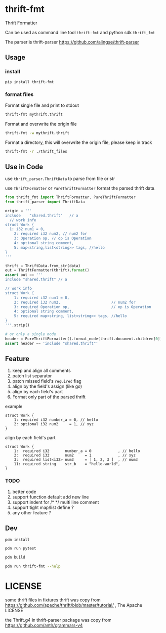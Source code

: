 # thrift-fmt

Thrift Formatter

Can be used as command line tool `thrift-fmt` and python sdk `thrift_fmt`

The parser is thrift-parser https://github.com/alingse/thrift-parser

## Usage
### install

```bash
pip install thrift-fmt
```

### format files

Format single file and print to stdout

```bash
thrift-fmt mythrift.thrift
```

Format and overwrite the origin file
```bash
thrift-fmt -w mythrift.thrift
```

Format a directory, this will overwrite the origin file, please keep in track

```bash
thrift-fmt -r ./thrift_files
```

## Use in Code

use `thrift_parser.ThriftData` to parse from file or str

use `ThriftFormatter` or `PureThriftFormatter` format the parsed thrift data.

```python
from thrift_fmt import ThriftFormatter, PureThriftFormatter
from thrift_parser import ThriftData

origin = '''
include    "shared.thrift"   // a
  // work info
struct Work {
  1: i32 num1 = 0,
    2: required i32 num2, // num2 for
    3: Operation op, // op is Operation
    4: optional string comment,
    5: map<string,list<string>> tags, //hello
}
'''

thrift = ThriftData.from_str(data)
out = ThriftFormatter(thrift).format()
assert out == '''
include "shared.thrift" // a

// work info
struct Work {
    1: required i32 num1 = 0,
    2: required i32 num2,                       // num2 for
    3: required Operation op,                   // op is Operation
    4: optional string comment,
    5: required map<string, list<string>> tags, //hello
}
'''.strip()

# or only a single node
header = PureThriftFormatter().format_node(thrift.document.children[0])
assert header == 'include "shared.thrift"'
```

## Feature

1. keep and align all comments
2. patch list separator
3. patch missed field's `required` flag
4. align by the field's assign (like go)
5. align by each field's part
6. Format only part of the parsed thrift

example
```thrift
struct Work {
    1: required i32 number_a = 0, // hello
    2: optional i32 num2     = 1, // xyz
}
```

align by each field's part
```thrift
struct Work {
    1:  required i32       number_a = 0            , // hello
    2:  required i32       num2     = 1            , // xyz
    3:  required list<i32> num3     = [ 1, 2, 3 ]  , // num3
    11: required string    str_b    = "hello-world",
}
```

### TODO

1. better code
2. support function default add new line
3. support indent for /* */ multi line comment
4. support tight map/list define ?
5. any other feature ?

## Dev

```bash
pdm install

pdm run pytest

pdm build

pdm run thrift-fmt --help
```
# LICENSE

some thrift files in fixtures thrift was copy from https://github.com/apache/thrift/blob/master/tutorial/ , The Apache LICENSE

the Thrift.g4 in thrift-parser package was copy from https://github.com/antlr/grammars-v4
